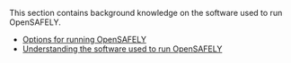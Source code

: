 This section contains background knowledge on the software used to run OpenSAFELY.

* [Options for running OpenSAFELY](options-for-running-opensafely/index.md)
* [Understanding the software used to run OpenSAFELY](understanding-the-software-used-to-run-opensafely/index.md)
